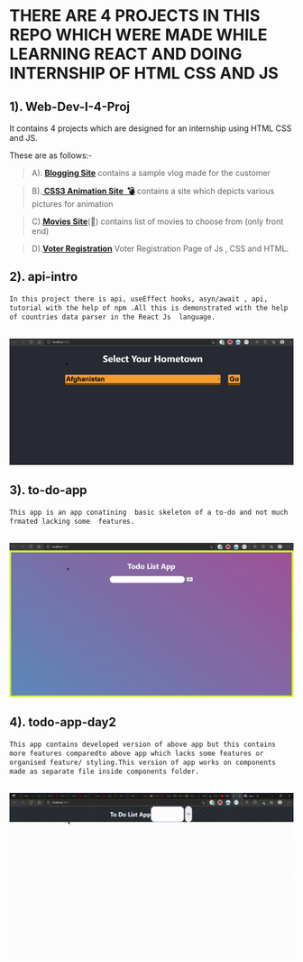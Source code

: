  #  THERE ARE 4 PROJECTS IN THIS REPO WHICH WERE MADE WHILE LEARNING REACT AND DOING INTERNSHIP OF HTML CSS AND JS

<style>

  .emoji {
    font-size: calc(14px);
}
.emoji::after {
    animation-timing-function: linear;
    animation-iteration-count: infinite;
}
.bomb::after {
    content: '💣';
    --emoji: '💥';
    animation-name: twoFrames;
    animation-duration: 2s;
}
@keyframes twoFrames {
    50% {
        content: var(--emoji);
    }
}


</style>

## **1). Web-Dev-I-4-Proj**
 
  It contains 4 projects which are designed for an internship using HTML CSS and JS.

  These are as follows:-

>A). **<u><a href="https://blog-shreyansh252001.000webhostapp.com/">Blogging Site</a></u>**
      contains a sample vlog made for the customer

>B).**<u><a href="https://css3animationsshreyansh252001.000webhostapp.com/" class="emoji bomb"> CSS3 Animation Site&nbsp; </a></u>**
      contains a site which depicts various pictures for animation

>C).**<u><a href="https://shreyansh252001movies.000webhostapp.com/">Movies Site</a></u>**(:cinema:)
      contains list of movies to choose from (only front end)
 
>D).**<u><a href="https://voterregistrationshreyansh252001.000webhostapp.com/">Voter Registration</a></u>**
      Voter Registration Page of Js , CSS and HTML.
</list>

## **2). api-intro**
    In this project there is api, useEffect hooks, asyn/await , api, tutorial with the help of npm .All this is demonstrated with the help of countries data parser in the React Js  language.

</br>
<img src="assets/api-intro.gif" type="gif" alt="api-intro-gif"/>
</br>

##  **3). to-do-app**
    This app is an app conatining  basic skeleton of a to-do and not much frmated lacking some  features.
</br>
<img src="assets/to-do-app.gif" type="gif" alt="to-do-app-gif"/>
</br>

## **4). todo-app-day2**
    This app contains developed version of above app but this contains more features comparedto above app which lacks some features or organised feature/ styling.This version of app works on components made as separate file inside components folder.
</br>
<img src="assets/todo-app-day2.gif" type="gif" alt="todo-app-day2-gif" width="600px">